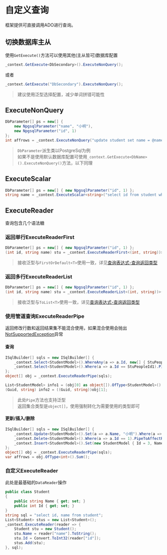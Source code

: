 # 自定义查询 
框架提供可直接调用ADO进行查询。
## 切换数据库主从
使用``GetExecute()``方法可以使用其他(主从皆可)数据库配置
``` C#
_context.GetExecute<DbSecondary>().ExecuteNonQuery();
```
或者
``` C#
_context.GetExecute("DbSecondary").ExecuteNonQuery();
```
> 建议使用泛型选择配置，减少单词拼错可能性
## ExecuteNonQuery
``` C#
DbParameter[] ps = new[] {
    new NpgsqlParameter("name", "小明"), 
    new NpgsqlParameter("id", 1)
};
int affrows = _context.ExecuteNonQuery("update student set name = @name where id == @id", CommandType.text, ps);
```
> ``DbParameter``派生类以PostgreSql为例<br>
> 如果不是使用默认数据库配置可使用``_context.GetExecute<DbName>().ExecuteNonQuery()``方法，以下同理

## ExecuteScalar
``` C#
DbParameter[] ps = new[] { new NpgsqlParameter("id", 1) };
string name = _context.ExecuteScalar<string>("select id from student where id = @id", CommandType.text, ps);
```

## ExecuteReader
查询包含几个语法糖
### 返回单行ExecuteReaderFirst
``` C#
DbParameter[] ps = new[] { new NpgsqlParameter("id", 1) };
(int id, string name) stu = _context.ExecuteReaderFirst<(int, string))>("select id,name from student where id = @id", CommandType.text, ps);
```
> 接收泛型与``FirstOrDefault<T>``使用一致，详见[查询表达式-查询返回类型](./Select.md#查询返回类型)

### 返回多行ExecuteReaderList
``` C#
DbParameter[] ps = new[] { new NpgsqlParameter("id", 1) };
(int id, string name) stu = _context.ExecuteReaderList<(int, string))>("select id,name from student", CommandType.text, ps);
```
> 接收泛型与``ToList<T>``使用一致，详见[查询表达式-查询返回类型](./Select.md#查询返回类型)

### 使用管道查询ExecuteReaderPipe
返回修改行数和返回结果集不能混合使用，如果混合使用会抛出[NotSupportedException](https://docs.microsoft.com/en-us/dotnet/api/system.notsupportedexception?view=net-5.0)异常
#### 查询
``` C#
ISqlBuilder[] sqls = new ISqlBuilder[] {
    _context.Select<StudentModel>().WhereAny(a => a.Id, new[] { StuPeopleId1, StuPeopleId2 }).PipeToList(),
    _context.Select<StudentModel>().Where(a => a.Id == StuPeopleId1).PipeFirstOrDefault<(Guid, string)>("id,name"),
};
object[] obj = _context.ExecuteReaderPipe(sqls);

List<StudentModel> info1 = (obj[0] as object[]).OfType<StudentModel>().ToList();
(Guid, string) info2 = ((Guid, string))obj[1];
```
> 此处``Pipe``方法也支持泛型<br>
> 返回集合类型是``object[]``，使用强制转化为需要使用的类型即可

#### 更新/插入/删除
``` C#
ISqlBuilder[] sqls = new ISqlBuilder[] {
    _context.Update<StudentModel>().Set(a => a.Name, "小明").Where(a => a.Id == 1).PipeToAffectRows(),
    _context.Delete<StudentModel>().Where(a => a.Id == 1).PipeToAffectRows(),
    _context.Insert<StudentModel>().Set(new StudentModel { Id = 3, Name = "小云" }).PipeToAffectRows(),
};
object[] obj = _context.ExecuteReaderPipe(sqls);
var affrows = obj.OfType<int>().Sum();
```
### 自定义ExecuteReader
此处是最基础的``DataReader``操作
``` C#
public class Student
{
    public string Name { get; set; }
    public int Id { get; set; }
}
string sql = "select id, name from student";
List<Student> stus = new List<Student>();
_context.ExecuteReader(reader => {
    Student stu = new Student();
    stu.Name = reader["name"].ToString();
    stu.Id = Convert.ToInt32(reader["id"]);
    stus.Add(stu);
}, sql);
```